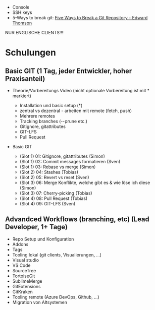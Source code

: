 * Console
* SSH keys
* 5-Ways to break git: [Five Ways to Break a Git Repository - Edward Thomson](https://youtu.be/uwJI-_08mCs)

NUR ENGLISCHE CLIENTS!!!

# Schulungen
## Basic GIT (1 Tag, jeder Entwickler, hoher Praxisanteil)
* Theorie/Vorbereitungs Video (nicht optionale Vorbereitung ist mit * markiert)
  * Installation und basic setup (*)
  * zentral vs dezentral - arbeiten mit remote (fetch, push)
  * Mehrere remotes
  * Tracking branches (--prune etc.)
  * Gitignore, gitattributes
  * GIT-LFS
  * Pull Request

* Basic GIT
  * (Slot 1) 01: Gitignore, gitattributes (Simon)
  * (Slot 1) 02: Commit messages formatieren (Sven)
  * (Slot 1) 03: Rebase vs merge (Simon)
  * (Slot 2) 04: Stashes (Tobias)
  * (Slot 2) 05: Revert vs reset (Sven)
  * (Slot 3) 06: Merge Konflikte, welche gibt es & wie löse ich diese (Simon)
  * (Slot 3) 07: Cherry-picking (Tobias)
  * (Slot 4) 08: Pull Request (Tobias)
  * (Slot 4) 09: GIT-LFS (Sven)

## Advandced Workflows (branching, etc) (Lead Developer, 1+ Tage)
* Repo Setup und Konfiguration
* Addons
* Tags
* Tooling lokal (git clients, Visualierungen, …)
* Visual studio
* VS Code
* SourceTree
* TortoiseGit
* SublimeMerge
* GitExtensions
* GitKraken
* Tooling remote (Azure DevOps, Github, …)
* Migration von Altsystemen